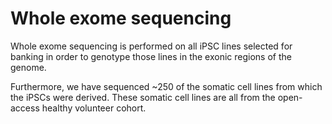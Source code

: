 Whole exome sequencing
======================

Whole exome sequencing is performed on all iPSC lines selected for banking in order to genotype those lines in the exonic regions of the genome.

Furthermore, we have sequenced ~250 of the somatic cell lines from which the iPSCs were derived.  These somatic cell lines are all from the open-access healthy volunteer cohort.

